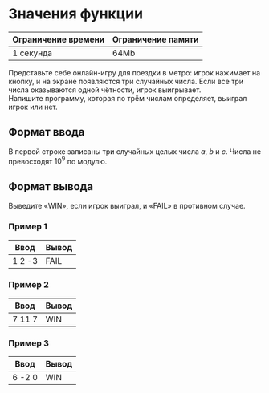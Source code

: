 # Значения функции

| Ограничение времени | Ограничение памяти |
|---------------------|--------------------|
| 1 секунда           | 64Mb               |

Представьте себе онлайн-игру для поездки в метро: игрок нажимает на кнопку, и на экране появляются три случайных числа. Если все три числа оказываются одной чётности, игрок выигрывает.<br>
Напишите программу, которая по трём числам определяет, выиграл игрок или нет.

## Формат ввода

В первой строке записаны три случайных целых числа $a$, $b$ и $c$. Числа не превосходят $10^9$ по модулю.

## Формат вывода

Выведите «WIN», если игрок выиграл, и «FAIL» в противном случае.

### Пример 1

| Ввод   | Вывод |
|--------|-------|
| 1 2 -3 | FAIL  |

### Пример 2

| Ввод   | Вывод |
|--------|-------|
| 7 11 7 | WIN   |

### Пример 3

| Ввод   | Вывод |
|--------|-------|
| 6 -2 0 | WIN   |